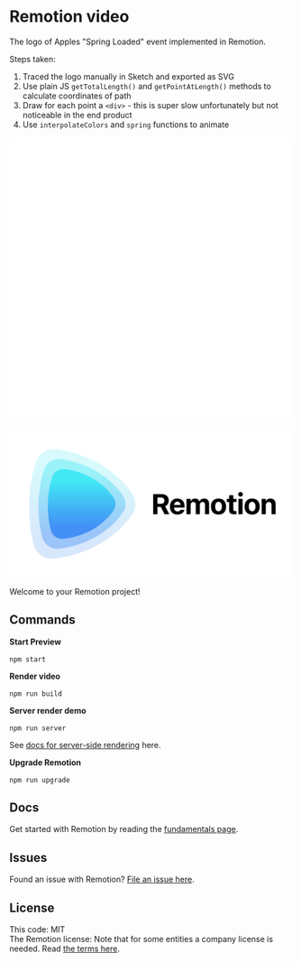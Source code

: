 # Remotion video

The logo of Apples "Spring Loaded" event implemented in Remotion.

Steps taken:

1. Traced the logo manually in Sketch and exported as SVG
2. Use plain JS `getTotalLength()` and `getPointAtLength()` methods to calculate coordinates of path
3. Draw for each point a `<div>` - this is super slow unfortunately but not noticeable in the end product
4. Use `interpolateColors` and `spring` functions to animate

![Logo Animation](out.gif)

<p align="center">
  <a href="https://github.com/JonnyBurger/remotion-logo">
    <img src="https://github.com/JonnyBurger/remotion-logo/raw/main/withtitle/element-0.png">
  </a>
</p>

Welcome to your Remotion project!

## Commands

**Start Preview**

```console
npm start
```

**Render video**

```console
npm run build
```

**Server render demo**

```console
npm run server
```

See [docs for server-side rendering](https://www.remotion.dev/docs/ssr) here.

**Upgrade Remotion**

```console
npm run upgrade
```

## Docs

Get started with Remotion by reading the [fundamentals page](https://www.remotion.dev/docs/the-fundamentals).

## Issues

Found an issue with Remotion? [File an issue here](https://github.com/JonnyBurger/remotion/issues/new).

## License
This code: MIT  
The Remotion license: Note that for some entities a company license is needed. Read [the terms here](https://github.com/JonnyBurger/remotion/blob/main/LICENSE.md).
